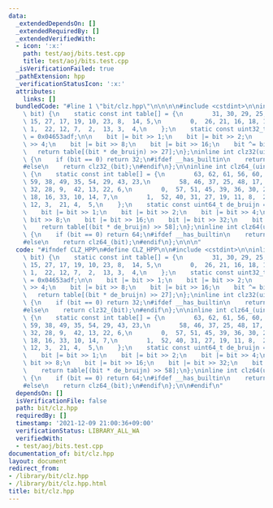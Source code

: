 ```yaml
---
data:
  _extendedDependsOn: []
  _extendedRequiredBy: []
  _extendedVerifiedWith:
  - icon: ':x:'
    path: test/aoj/bits.test.cpp
    title: test/aoj/bits.test.cpp
  _isVerificationFailed: true
  _pathExtension: hpp
  _verificationStatusIcon: ':x:'
  attributes:
    links: []
  bundledCode: "#line 1 \"bit/clz.hpp\"\n\n\n\n#include <cstdint>\n\ninline int clz32_(uint32_t\
    \ bit) {\n    static const int table[] = {\n        31, 30, 29, 25, 28, 20, 24,\
    \ 15, 27, 17, 19, 10, 23, 8,  14, 5,\n        0,  26, 21, 16, 18, 11, 9,  6, \
    \ 1,  22, 12, 7,  2,  13, 3,  4,\n    };\n    static const uint32_t de_bruijn\
    \ = 0x04653adf;\n\n    bit |= bit >> 1;\n    bit |= bit >> 2;\n    bit |= bit\
    \ >> 4;\n    bit |= bit >> 8;\n    bit |= bit >> 16;\n    bit ^= bit >> 1;\n \
    \   return table[(bit * de_bruijn) >> 27];\n};\ninline int clz32(uint32_t bit)\
    \ {\n    if (bit == 0) return 32;\n#ifdef __has_builtin\n    return __builtin_clz(bit);\n\
    #else\n    return clz32_(bit);\n#endif\n};\n\ninline int clz64_(uint64_t bit)\
    \ {\n    static const int table[] = {\n        63, 62, 61, 56, 60, 50, 55, 44,\
    \ 59, 38, 49, 35, 54, 29, 43, 23,\n        58, 46, 37, 25, 48, 17, 34, 15, 53,\
    \ 32, 28, 9,  42, 13, 22, 6,\n        0,  57, 51, 45, 39, 36, 30, 24, 47, 26,\
    \ 18, 16, 33, 10, 14, 7,\n        1,  52, 40, 31, 27, 19, 11, 8,  2,  41, 20,\
    \ 12, 3,  21, 4,  5,\n    };\n    static const uint64_t de_bruijn = 0x0218a392cd3d5dbfull;\n\
    \    bit |= bit >> 1;\n    bit |= bit >> 2;\n    bit |= bit >> 4;\n    bit |=\
    \ bit >> 8;\n    bit |= bit >> 16;\n    bit |= bit >> 32;\n    bit ^= bit >> 1;\n\
    \    return table[(bit * de_bruijn) >> 58];\n};\ninline int clz64(uint64_t bit)\
    \ {\n    if (bit == 0) return 64;\n#ifdef __has_builtin\n    return __builtin_clzll(bit);\n\
    #else\n    return clz64_(bit);\n#endif\n};\n\n\n"
  code: "#ifndef CLZ_HPP\n#define CLZ_HPP\n\n#include <cstdint>\n\ninline int clz32_(uint32_t\
    \ bit) {\n    static const int table[] = {\n        31, 30, 29, 25, 28, 20, 24,\
    \ 15, 27, 17, 19, 10, 23, 8,  14, 5,\n        0,  26, 21, 16, 18, 11, 9,  6, \
    \ 1,  22, 12, 7,  2,  13, 3,  4,\n    };\n    static const uint32_t de_bruijn\
    \ = 0x04653adf;\n\n    bit |= bit >> 1;\n    bit |= bit >> 2;\n    bit |= bit\
    \ >> 4;\n    bit |= bit >> 8;\n    bit |= bit >> 16;\n    bit ^= bit >> 1;\n \
    \   return table[(bit * de_bruijn) >> 27];\n};\ninline int clz32(uint32_t bit)\
    \ {\n    if (bit == 0) return 32;\n#ifdef __has_builtin\n    return __builtin_clz(bit);\n\
    #else\n    return clz32_(bit);\n#endif\n};\n\ninline int clz64_(uint64_t bit)\
    \ {\n    static const int table[] = {\n        63, 62, 61, 56, 60, 50, 55, 44,\
    \ 59, 38, 49, 35, 54, 29, 43, 23,\n        58, 46, 37, 25, 48, 17, 34, 15, 53,\
    \ 32, 28, 9,  42, 13, 22, 6,\n        0,  57, 51, 45, 39, 36, 30, 24, 47, 26,\
    \ 18, 16, 33, 10, 14, 7,\n        1,  52, 40, 31, 27, 19, 11, 8,  2,  41, 20,\
    \ 12, 3,  21, 4,  5,\n    };\n    static const uint64_t de_bruijn = 0x0218a392cd3d5dbfull;\n\
    \    bit |= bit >> 1;\n    bit |= bit >> 2;\n    bit |= bit >> 4;\n    bit |=\
    \ bit >> 8;\n    bit |= bit >> 16;\n    bit |= bit >> 32;\n    bit ^= bit >> 1;\n\
    \    return table[(bit * de_bruijn) >> 58];\n};\ninline int clz64(uint64_t bit)\
    \ {\n    if (bit == 0) return 64;\n#ifdef __has_builtin\n    return __builtin_clzll(bit);\n\
    #else\n    return clz64_(bit);\n#endif\n};\n\n#endif\n"
  dependsOn: []
  isVerificationFile: false
  path: bit/clz.hpp
  requiredBy: []
  timestamp: '2021-12-09 21:00:36+09:00'
  verificationStatus: LIBRARY_ALL_WA
  verifiedWith:
  - test/aoj/bits.test.cpp
documentation_of: bit/clz.hpp
layout: document
redirect_from:
- /library/bit/clz.hpp
- /library/bit/clz.hpp.html
title: bit/clz.hpp
---
```

